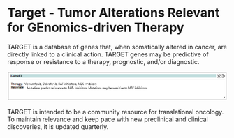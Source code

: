# Target - Tumor Alterations Relevant for GEnomics-driven Therapy

TARGET is a database of genes that, when somatically altered in cancer, are directly linked to a clinical action. TARGET genes may be predictive of response or resistance to a therapy, prognostic, and/or diagnostic.

![Screenshot](target_screenshot_1.png)

TARGET is intended to be a community resource for translational oncology.  To maintain relevance and keep pace with new preclinical and clinical discoveries, it is updated quarterly.